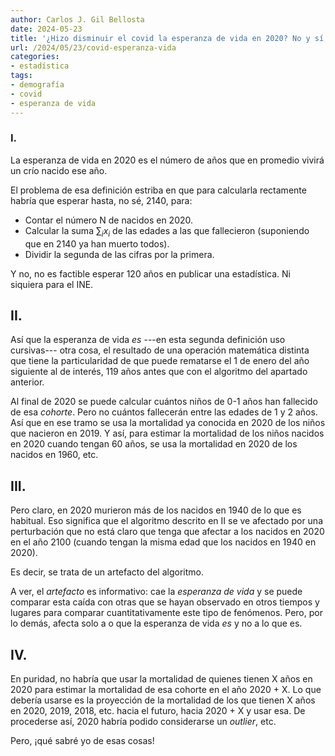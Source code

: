 ```yaml
---
author: Carlos J. Gil Bellosta
date: 2024-05-23
title: '¿Hizo disminuir el covid la esperanza de vida en 2020? No y sí, según se mire.'
url: /2024/05/23/covid-esperanza-vida
categories:
- estadística
tags:
- demografía
- covid
- esperanza de vida
---
```


### I.

La esperanza de vida en 2020 es el número de años que en promedio vivirá un crío nacido ese año.

El problema de esa definición estriba en que para calcularla rectamente habría que esperar hasta, no sé, 2140, para:

* Contar el número N de nacidos en 2020.
* Calcular la suma $\sum_i x_i$ de las edades a las que fallecieron (suponiendo que en 2140 ya han muerto todos).
* Dividir la segunda de las cifras por la primera.

Y no, no es factible esperar 120 años en publicar una estadística. Ni siquiera para el INE.

## II.

Así que la esperanza de vida _es_ ---en esta segunda definición uso cursivas--- otra cosa, el resultado de una operación matemática distinta que tiene la particularidad de que puede rematarse el 1 de enero del año siguiente al de interés, 119 años antes que con el algoritmo del apartado anterior.

Al final de 2020 se puede calcular cuántos niños de 0-1 años han fallecido de esa _cohorte_. Pero no cuántos fallecerán entre las edades de 1 y 2 años. Así que en ese tramo se usa la mortalidad ya conocida en 2020 de los niños que nacieron en 2019. Y así, para estimar la mortalidad de los niños nacidos en 2020 cuando tengan 60 años, se usa la mortalidad en 2020 de los nacidos en 1960, etc.

## III.

Pero claro, en 2020 murieron más de los nacidos en 1940 de lo que es habitual. Eso significa que el algoritmo descrito en II se ve afectado por una perturbación que no está claro que tenga que afectar a los nacidos en 2020 en el año 2100 (cuando tengan la misma edad que los nacidos en 1940 en 2020).

Es decir, se trata de un artefacto del algoritmo.

A ver, el _artefacto_ es informativo: cae la _esperanza de vida_ y se puede comparar esta caída con otras que se hayan observado en otros tiempos y lugares para comparar cuantitativamente este tipo de fenómenos. Pero, por lo demás, afecta solo a o que la esperanza de vida _es_ y no a lo que es.

## IV.

En puridad, no habría que usar la mortalidad de quienes tienen X años en 2020 para estimar la mortalidad de esa cohorte en el año 2020 + X. Lo que debería usarse es la proyección de la mortalidad de los que tienen X años en 2020, 2019, 2018, etc. hacia el futuro, hacia 2020 + X y usar esa. De procederse así, 2020 habría podido considerarse un _outlier_, etc.

Pero, ¡qué sabré yo de esas cosas!
